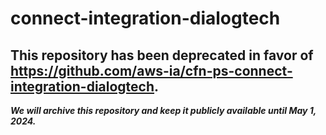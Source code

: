 # connect-integration-dialogtech 
## This repository has been deprecated in favor of https://github.com/aws-ia/cfn-ps-connect-integration-dialogtech. 
***We will archive this repository and keep it publicly available until May 1, 2024.***
